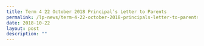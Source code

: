 ```yaml
---
title: Term 4 22 October 2018 Principal’s Letter to Parents
permalink: /lp-news/term-4-22-october-2018-principals-letter-to-parents/
date: 2018-10-22
layout: post
description: ""
---
```

